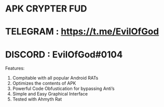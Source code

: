 # APK CRYPTER FUD
# TELEGRAM : https://t.me/EvilOfGod
# DISCORD : EvilOfGod#0104
Features:
1) Compitable with all popular Android RATs
2) Optimizes the contents of APK
3) Powerful Code Obfustication for bypassing Anti’s
4) Simple and Easy Graphical Interface
5) Tested with Ahmyth Rat
